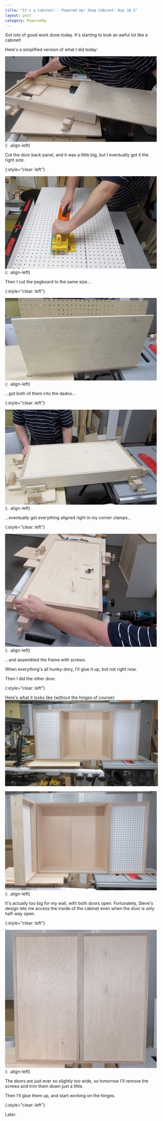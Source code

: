 ```yaml
---
title: "It's a Cabinet! - Powered Up! Shop Cabinet: Day 10.2"
layout: post
category: PoweredUp
---
```

Got lots of good work done today. It's starting to look an awful lot like a cabinet!

Here's a simplified version of what I did today:

![](/assets/images-posts/2019/01/2019-01-31.2.01.jpg){: .align-left}

Cut the door back panel, and it was a little big, but I eventually got it the right size.

{:style="clear: left"}

![](/assets/images-posts/2019/01/2019-01-31.2.02.jpg){: .align-left}

Then I cut the pegboard to the same size...

{:style="clear: left"}

![](/assets/images-posts/2019/01/2019-01-31.2.03.jpg){: .align-left}

...got both of them into the dados...

{:style="clear: left"}

![](/assets/images-posts/2019/01/2019-01-31.2.04.jpg){: .align-left}

...eventually got everything aligned right in my corner clamps...

{:style="clear: left"}

![](/assets/images-posts/2019/01/2019-01-31.2.05.jpg){: .align-left}

...and assembled the frame with screws.

When everything's all hunky-dory, I'll glue it up, but not right now.

Then I did the other door.

{:style="clear: left"}

Here's what it looks like (without the hinges of course):
![](/assets/images-posts/2019/01/2019-01-31.2.06.jpg)

![](/assets/images-posts/2019/01/2019-01-31.2.07.jpg){: .align-left}

It's actually too big for my wall, with both doors open. Fortunately, Steve's design lets me access the inside of the cabinet even when the door is only half-way open.

{:style="clear: left"}

![](/assets/images-posts/2019/01/2019-01-31.2.08.jpg){: .align-left}

The doors are just ever so slightly too wide, so tomorrow I'll remove the screws and trim them down just a little.

Then I'll glue them up, and start working on the hinges.

{:style="clear: left"}

Later.

